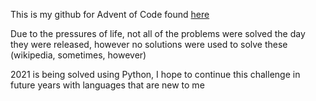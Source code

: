 This is my github for Advent of Code found [here](https://adventofcode.com)

Due to the pressures of life, not all of the problems were solved the day they were released, however no solutions were used to solve these (wikipedia, sometimes, however)

2021 is being solved using Python, I hope to continue this challenge in future years with languages that are new to me